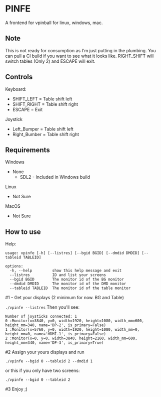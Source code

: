 # PINFE

A frontend for vpinball for linux, windows, mac.

## Note
This is not ready for consumption as I'm just putting in the plumbing.  You can pull a CI build if you want to see what it looks like.  RIGHT_SHIFT will switch tables (Only 2) and ESCAPE will exit.

## Controls
Keyboard: 
- SHIFT_LEFT = Table shift left
- SHIFT_RIGHT = Table shift right
- ESCAPE = Exit

Joystick
- Left_Bumper = Table shift left
- Right_Bumber = Table shift right

## Requirements
Windows
- None
  - SDL2 - Included in Windows build

Linux
- Not Sure

MacOS
- Not Sure

## How to use

Help:
```
usage: vpinfe [-h] [--listres] [--bgid BGID] [--dmdid DMDID] [--tableid TABLEID]

options:
  -h, --help         show this help message and exit
  --listres          ID and list your screens
  --bgid BGID        The monitor id of the BG monitor
  --dmdid DMDID      The monitor id of the DMD monitor
  --tableid TABLEID  The monitor id of the table monitor
```
#1 - Get your displays (2 minimum for now.  BG and Table)

`./vpinfe --listres`
Then you'll see:
```
Number of joysticks connected: 1
0 :Monitor(x=3840, y=0, width=1920, height=1080, width_mm=600, height_mm=340, name='DP-2', is_primary=False)
1 :Monitor(x=5760, y=0, width=1920, height=1080, width_mm=0, height_mm=0, name='HDMI-1', is_primary=False)
2 :Monitor(x=0, y=0, width=3840, height=2160, width_mm=600, height_mm=340, name='DP-3', is_primary=True)
```
#2 Assign your yours displays and run

`./vpinfe --bgid 0 --tableid 2 --dmdid 1`

or this if you only have two screens:

`./vpinfe --bgid 0 --tableid 2`


#3 Enjoy ;)
